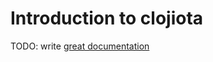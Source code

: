 # Introduction to clojiota

TODO: write [great documentation](http://jacobian.org/writing/what-to-write/)
